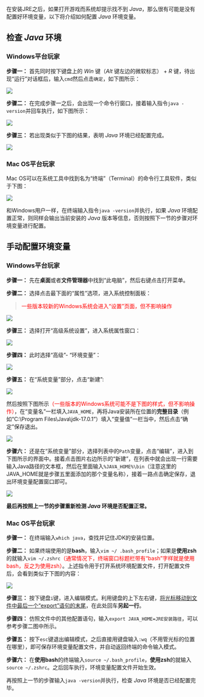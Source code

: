 在安装JRE之后，如果打开游戏而系统却提示找不到 *Java*，那么很有可能是没有配置好环境变量，以下将介绍如何配置 *Java* 环境变量。

## 检查 *Java* 环境

### Windows平台玩家

**步骤一：** 首先同时按下键盘上的 *Win* 键（*Alt* 键左边的微软标志） + *R* 键，待出现“运行”对话框后，输入`cmd`然后点击`确定`，如下图所示：

![](imgs/run.png)

**步骤二：** 在完成步骤一之后，会出现一个命令行窗口，接着输入指令`java -version`并回车执行，如下图所示：

![](imgs/cmd0.png)

**步骤三：** 若出现类似于下图的结果，表明 *Java* 环境已经配置完成。

![](imgs/cmd.png)

### Mac OS平台玩家

Mac OS可以在系统工具中找到名为“终端”（Terminal）的命令行工具软件，类似于下图：

![](imgs/terminal.png)

和Windows用户一样，在终端输入指令`java -version`并执行，如果 *Java* 环境配置正常，则同样会输出当前安装的 *Java* 版本等信息，否则按照下一节的步骤对环境变量进行配置。

## 手动配置环境变量

### Windows平台玩家

**步骤一：** 先在**桌面**或者**文件管理器**中找到“此电脑”，然后右键点击打开菜单。

**步骤二：** 选择点击最下面的“属性”选项，进入系统控制面板：

> <font color=red>一些版本较新的Windows系统会进入“设置”页面，但不影响操作</font>

![](imgs/pro.png)

**步骤三：** 选择打开“高级系统设置”，进入系统属性窗口：

![](imgs/panel.png)

**步骤四：** 此时选择“高级”- “环境变量”：

![](imgs/sys.png)

**步骤五：** 在“系统变量”部分，点击“新建”:

![](imgs/new.jpeg)

然后按照下图所示<font color=red>（一些版本的Windows系统可能不是下图的样式，但不影响操作）</font>，在“变量名”一栏填入`JAVA_HOME`，再将Java安装所在位置的**完整目录**（例如“C:\Program Files\Java\jdk-17.0.1”）填入“变量值”一栏当中，然后点击“确定”保存退出。

![](imgs/var.png)

**步骤六：** 还是在“系统变量”部分，选择列表中的`Path`变量，点击“编辑”，进入到下图所示的界面中。接着点击图片右边所示的“新建”，在列表中就会出现一行需要输入Java路径的文本框，然后在里面输入`%JAVA_HOME%\bin`（注意这里的JAVA_HOME就是步骤五里面添加的那个变量名称），接着一路点击确定保存，退出环境变量配置窗口即可。

![](imgs/env2.png)

**最后再按照上一节的步骤重新检测 *Java* 环境是否配置正常。**

### Mac OS平台玩家

**步骤一：** 在终端输入`which java`，查找并记住JDK的安装位置。

**步骤二：**  如果终端使用的是**bash**，输入`vim ~/ .bash_profile`；如果是**使用zsh**的就输入`vim ~/.zshrc`<font color=red>（通常情况下，终端窗口标题栏带有“bash”字样就是使用bash，反之为使用zsh）</font>。上述指令用于打开系统环境配置文件，打开配置文件后，会看到类似于下图的内容：

![](imgs/profile.jpg)

**步骤三：**  按下键盘`i`键，进入编辑模式。利用键盘的上下左右键，<u>将光标移动到文件中最后一个“export”语句的末尾</u>，在此处回车**另起一行**。

**步骤四：**  仿照文件中的其他配置语句，输入`export JAVA_HOME=JRE安装路径`，可以参考步骤二图中所示。

**步骤五：**  按下`esc`键退出编辑模式，之后直接用键盘输入`:wq`（不用管光标的位置在哪里），即可保存环境变量配置文件，并自动返回终端的命令输入模式。

**步骤六：**  在**使用bash**的终端输入`source ~/.bash_profile`，**使用zsh**的就输入`source ~/.zshrc`。之后回车执行，环境变量配置文件开始生效。

再按照上一节的步骤输入`java -version`并执行，检查 *Java* 环境是否已经配置完毕。